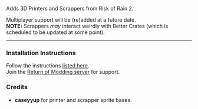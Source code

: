 Adds 3D Printers and Scrappers from Risk of Rain 2.  

Multiplayer support will be (re)added at a future date.  
**NOTE:** Scrappers _may_ interact weirdly with Better Crates (which is scheduled to be updated at some point).

---

### Installation Instructions
Follow the instructions [listed here](https://docs.google.com/document/d/1NgLwb8noRLvlV9keNc_GF2aVzjARvUjpND2rxFgxyfw/edit?usp=sharing).  
Join the [Return of Modding server](https://discord.gg/VjS57cszMq) for support.  


### Credits
* **caseyyup** for printer and scrapper sprite bases.